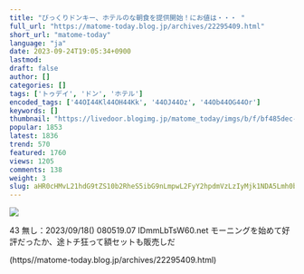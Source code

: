 ```yaml
---
title: "びっくりドンキー、ホテルのな朝食を提供開始！にお値は・・・ "
full_url: "https://matome-today.blog.jp/archives/22295409.html"
short_url: "matome-today"
language: "ja"
date: 2023-09-24T19:05:34+0900
lastmod: 
draft: false
author: []
categories: []
tags: ['トゥデイ', 'ドン', 'ホテル']
encoded_tags: ['44OI44Kl44OH44Kk', '44OJ44Oz', '44Ob44OG44Or']
keywords: []
thumbnail: "https://livedoor.blogimg.jp/matome_today/imgs/b/f/bf485dec-s.png"
popular: 1853
latest: 1836
trend: 570
featured: 1760
views: 1205
comments: 138
weight: 3
slug: aHR0cHMvL21hdG9tZS10b2RheS5ibG9nLmpwL2FyY2hpdmVzLzIyMjk1NDA5Lmh0bWw=
---
```


![](https://livedoor.blogimg.jp/matome_today/imgs/b/f/bf485dec-s.png)

43 無し：2023/09/18() 080519.07 IDmmLbTsW60.net モーニングを始めて好評だったか、途トチ狂って額セットも販売しだ

(https//matome-today.blog.jp/archives/22295409.html)
